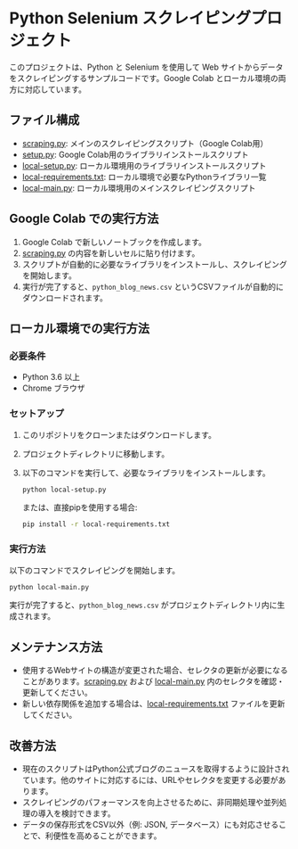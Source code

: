 # Python Selenium スクレイピングプロジェクト

このプロジェクトは、Python と Selenium を使用して Web サイトからデータをスクレイピングするサンプルコードです。Google Colab とローカル環境の両方に対応しています。

## ファイル構成

- [scraping.py](scraping.py): メインのスクレイピングスクリプト（Google Colab用）
- [setup.py](setup.py): Google Colab用のライブラリインストールスクリプト
- [local-setup.py](local-setup.py): ローカル環境用のライブラリインストールスクリプト
- [local-requirements.txt](local-requirements.txt): ローカル環境で必要なPythonライブラリ一覧
- [local-main.py](local-main.py): ローカル環境用のメインスクレイピングスクリプト

## Google Colab での実行方法

1. Google Colab で新しいノートブックを作成します。
2. [scraping.py](scraping.py) の内容を新しいセルに貼り付けます。
3. スクリプトが自動的に必要なライブラリをインストールし、スクレイピングを開始します。
4. 実行が完了すると、`python_blog_news.csv` というCSVファイルが自動的にダウンロードされます。

## ローカル環境での実行方法

### 必要条件

- Python 3.6 以上
- Chrome ブラウザ

### セットアップ

1. このリポジトリをクローンまたはダウンロードします。
2. プロジェクトディレクトリに移動します。
3. 以下のコマンドを実行して、必要なライブラリをインストールします。

   ```bash
   python local-setup.py
   ```

   または、直接pipを使用する場合:

   ```bash
   pip install -r local-requirements.txt
   ```

### 実行方法

以下のコマンドでスクレイピングを開始します。

```bash
python local-main.py
```

実行が完了すると、`python_blog_news.csv` がプロジェクトディレクトリ内に生成されます。

## メンテナンス方法

- 使用するWebサイトの構造が変更された場合、セレクタの更新が必要になることがあります。[scraping.py](scraping.py) および [local-main.py](local-main.py) 内のセレクタを確認・更新してください。
- 新しい依存関係を追加する場合は、[local-requirements.txt](local-requirements.txt) ファイルを更新してください。

## 改善方法

- 現在のスクリプトはPython公式ブログのニュースを取得するように設計されています。他のサイトに対応するには、URLやセレクタを変更する必要があります。
- スクレイピングのパフォーマンスを向上させるために、非同期処理や並列処理の導入を検討できます。
- データの保存形式をCSV以外（例: JSON, データベース）にも対応させることで、利便性を高めることができます。